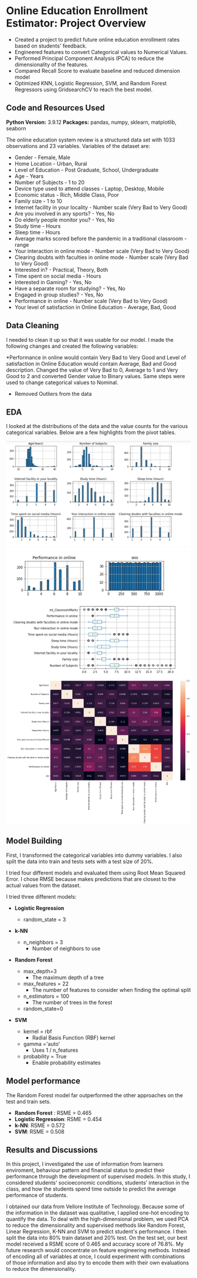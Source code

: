 # Online Education Enrollment Estimator: Project Overview 

* Created a project to predict future online education enrollment rates based on students' feedback.
* Engineered features to convert Categorical values to Numerical Values.
* Performed  Principal Component Analysis (PCA) to reduce the dimensionality of the features.
* Compared Recall Score to evaluate baseline and reduced dimension model 
* Optimized KNN, Logistic Regression, SVM, and Random Forest Regressors using GridsearchCV to reach the best model. 


## Code and Resources Used 
**Python Version:** 3.9.12 
**Packages:** pandas, numpy, sklearn, matplotlib, seaborn

The online education system review is a structured data set with 1033 observations and 23 variables.
Variables of the dataset are: 
* Gender - Female, Male
* Home Location - Urban, Rural
* Level of Education - Post Graduate, School, Undergraduate
* Age - Years
* Number of Subjects - 1 to 20
* Device type used to attend classes - Laptop, Desktop, Mobile
* Economic status - Rich, Middle Class, Poor
* Family size - 1 to 10
* Internet facility in your locality - Number scale (Very Bad to Very Good)
* Are you involved in any sports? - Yes, No
* Do elderly people monitor you? - Yes, No
* Study time - Hours
* Sleep time - Hours
* Average marks scored before the pandemic in a traditional classroom - range
* Your interaction in online mode - Number scale (Very Bad to Very Good)
* Clearing doubts with faculties in online mode - Number scale (Very Bad to Very Good)
* Interested in? - Practical, Theory, Both
* Time spent on social media - Hours
* Interested in Gaming? - Yes, No
* Have a separate room for studying? - Yes, No
* Engaged in group studies? - Yes, No
* Performance in online - Number scale (Very Bad to Very Good)
* Your level of satisfaction in Online Education - Average, Bad, Good


## Data Cleaning
I needed to clean it up so that it was usable for our model. I made the following changes and created the following variables:
 
*Performance in online would contain Very Bad to Very Good and Level of satisfaction in Online Education would contain Average, Bad and Good description. Changed the value of Very Bad to 0, Average to 1 and Very Good to 2 and converted Gender value to Binary values. Same steps were used to change categorical values to Nominal.
*	Removed Outliers from the data

## EDA
I looked at the distributions of the data and the value counts for the various categorical variables. Below are a few highlights from the pivot tables. 

![alt text](https://github.com/Anupdavda/Online-Education/blob/master/picture1.jpg "Histogram of features")
![alt text](https://github.com/Anupdavda/Online-Education/blob/master/picture2.jpg "Histogram of features")
![alt text](https://github.com/Anupdavda/Online-Education/blob/master/picture3.jpg "Box Plot Showing Outliers")
![alt text](https://github.com/Anupdavda/Online-Education/blob/master/download.png "Correlation")

## Model Building 

First, I transformed the categorical variables into dummy variables. I also split the data into train and tests sets with a test size of 20%.   

I tried four different models and evaluated them using Root Mean Squared Error. I chose RMSE because makes predictions that are closest to the actual values from the dataset.

I tried three different models:
*	**Logistic Regression**
    * random_state = 3
*	**k-NN** 
    * n_neighbors = 3
         * Number of neighbors to use
*	**Random Forest** 
    * max_depth=3
         * The maximum depth of a tree
    * max_features = 22
         * The number of features to consider when finding the optimal split          
    * n_estimators = 100
         * The number of trees in the forest
    * random_state=0
      
*	**SVM** 
    * kernel = rbf
         * Radial Basis Function (RBF) kernel
    * gamma ='auto'
         * Uses 1 / n_features
    * probability = True
         * Enable probability estimates

## Model performance
The Random Forest model far outperformed the other approaches on the test and train sets. 
*	**Random Forest** : RSME = 0.465
*	**Logistic Regression**: RSME = 0.454
*	**k-NN**: RSME = 0.572
*	**SVM**: RSME = 0.508

## Results and Discussions
In this project, I investigated the use of information from learners enviroment, behaviour pattern and financial status to predict their performance through the development of supervised models. In this study, I considered students' socioeconomic conditions, students’ interaction in the class, and how the students spend time outside to predict the average performance of students. 

I obtained our data from Vellore Institute of Technology. Because some of the information in the dataset was qualitative, I applied one-hot encoding to quantify the data. To deal with the high-dimensional problem, we used PCA to reduce the dimensionality and supervised methods like Random Forest, Linear Regression, K-NN and SVM to predict student's performance. I then split the data into 80% train dataset and 20% test. On the test set, our best model received a RSME score of 0.465 and accuracy score of 76.8%. My future research would concentrate on feature engineering methods. Instead of encoding all of variables at once, I could experiment with combinations of those information and also try to encode them with their own evaluations to reduce the dimensionality.



